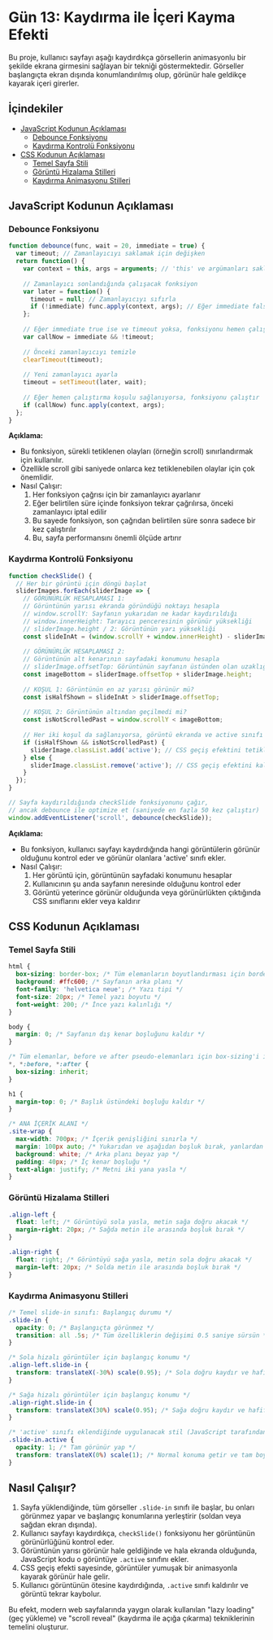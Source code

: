 # Gün 13: Kaydırma ile İçeri Kayma Efekti

Bu proje, kullanıcı sayfayı aşağı kaydırdıkça görsellerin animasyonlu bir şekilde ekrana girmesini sağlayan bir tekniği göstermektedir. Görseller başlangıçta ekran dışında konumlandırılmış olup, görünür hale geldikçe kayarak içeri girerler.

## İçindekiler
- [JavaScript Kodunun Açıklaması](#javascript-kodunun-açıklaması)
  - [Debounce Fonksiyonu](#debounce-fonksiyonu)
  - [Kaydırma Kontrolü Fonksiyonu](#kaydırma-kontrolü-fonksiyonu)
- [CSS Kodunun Açıklaması](#css-kodunun-açıklaması)
  - [Temel Sayfa Stili](#temel-sayfa-stili)
  - [Görüntü Hizalama Stilleri](#görüntü-hizalama-stilleri)
  - [Kaydırma Animasyonu Stilleri](#kaydırma-animasyonu-stilleri)

## JavaScript Kodunun Açıklaması

### Debounce Fonksiyonu

```javascript
function debounce(func, wait = 20, immediate = true) {
  var timeout; // Zamanlayıcıyı saklamak için değişken
  return function() {
    var context = this, args = arguments; // 'this' ve argümanları sakla
    
    // Zamanlayıcı sonlandığında çalışacak fonksiyon
    var later = function() {
      timeout = null; // Zamanlayıcıyı sıfırla
      if (!immediate) func.apply(context, args); // Eğer immediate false ise, fonksiyonu çalıştır
    };
    
    // Eğer immediate true ise ve timeout yoksa, fonksiyonu hemen çalıştır
    var callNow = immediate && !timeout;
    
    // Önceki zamanlayıcıyı temizle
    clearTimeout(timeout);
    
    // Yeni zamanlayıcı ayarla
    timeout = setTimeout(later, wait);
    
    // Eğer hemen çalıştırma koşulu sağlanıyorsa, fonksiyonu çalıştır
    if (callNow) func.apply(context, args);
  };
}
```

**Açıklama:**
- Bu fonksiyon, sürekli tetiklenen olayları (örneğin scroll) sınırlandırmak için kullanılır.
- Özellikle scroll gibi saniyede onlarca kez tetiklenebilen olaylar için çok önemlidir.
- Nasıl Çalışır:
  1. Her fonksiyon çağrısı için bir zamanlayıcı ayarlanır
  2. Eğer belirtilen süre içinde fonksiyon tekrar çağrılırsa, önceki zamanlayıcı iptal edilir
  3. Bu sayede fonksiyon, son çağrıdan belirtilen süre sonra sadece bir kez çalıştırılır
  4. Bu, sayfa performansını önemli ölçüde artırır

### Kaydırma Kontrolü Fonksiyonu

```javascript
function checkSlide() {
  // Her bir görüntü için döngü başlat
  sliderImages.forEach(sliderImage => {
    // GÖRÜNÜRLÜK HESAPLAMASI 1:
    // Görüntünün yarısı ekranda göründüğü noktayı hesapla
    // window.scrollY: Sayfanın yukarıdan ne kadar kaydırıldığı
    // window.innerHeight: Tarayıcı penceresinin görünür yüksekliği
    // sliderImage.height / 2: Görüntünün yarı yüksekliği
    const slideInAt = (window.scrollY + window.innerHeight) - sliderImage.height / 2;
    
    // GÖRÜNÜRLÜK HESAPLAMASI 2:
    // Görüntünün alt kenarının sayfadaki konumunu hesapla
    // sliderImage.offsetTop: Görüntünün sayfanın üstünden olan uzaklığı
    const imageBottom = sliderImage.offsetTop + sliderImage.height;
    
    // KOŞUL 1: Görüntünün en az yarısı görünür mü?
    const isHalfShown = slideInAt > sliderImage.offsetTop;
    
    // KOŞUL 2: Görüntünün altından geçilmedi mi?
    const isNotScrolledPast = window.scrollY < imageBottom;
    
    // Her iki koşul da sağlanıyorsa, görüntü ekranda ve active sınıfı eklenebilir
    if (isHalfShown && isNotScrolledPast) {
      sliderImage.classList.add('active'); // CSS geçiş efektini tetikler
    } else {
      sliderImage.classList.remove('active'); // CSS geçiş efektini kaldırır
    }
  });
}

// Sayfa kaydırıldığında checkSlide fonksiyonunu çağır,
// ancak debounce ile optimize et (saniyede en fazla 50 kez çalıştır)
window.addEventListener('scroll', debounce(checkSlide));
```

**Açıklama:**
- Bu fonksiyon, kullanıcı sayfayı kaydırdığında hangi görüntülerin görünür olduğunu kontrol eder ve görünür olanlara 'active' sınıfı ekler.
- Nasıl Çalışır:
  1. Her görüntü için, görüntünün sayfadaki konumunu hesaplar
  2. Kullanıcının şu anda sayfanın neresinde olduğunu kontrol eder
  3. Görüntü yeterince görünür olduğunda veya görünürlükten çıktığında CSS sınıflarını ekler veya kaldırır

## CSS Kodunun Açıklaması

### Temel Sayfa Stili

```css
html {
  box-sizing: border-box; /* Tüm elemanların boyutlandırması için border-box modelini kullan */
  background: #ffc600; /* Sayfanın arka planı */
  font-family: 'helvetica neue'; /* Yazı tipi */
  font-size: 20px; /* Temel yazı boyutu */
  font-weight: 200; /* İnce yazı kalınlığı */
}

body {
  margin: 0; /* Sayfanın dış kenar boşluğunu kaldır */
}

/* Tüm elemanlar, before ve after pseudo-elemanları için box-sizing'i inherit et */
*, *:before, *:after {
  box-sizing: inherit;
}

h1 {
  margin-top: 0; /* Başlık üstündeki boşluğu kaldır */
}

/* ANA İÇERİK ALANI */
.site-wrap {
  max-width: 700px; /* İçerik genişliğini sınırla */
  margin: 100px auto; /* Yukarıdan ve aşağıdan boşluk bırak, yanlardan otomatik ortalama */
  background: white; /* Arka planı beyaz yap */
  padding: 40px; /* İç kenar boşluğu */
  text-align: justify; /* Metni iki yana yasla */
}
```

### Görüntü Hizalama Stilleri

```css
.align-left {
  float: left; /* Görüntüyü sola yasla, metin sağa doğru akacak */
  margin-right: 20px; /* Sağda metin ile arasında boşluk bırak */
}

.align-right {
  float: right; /* Görüntüyü sağa yasla, metin sola doğru akacak */
  margin-left: 20px; /* Solda metin ile arasında boşluk bırak */
}
```

### Kaydırma Animasyonu Stilleri

```css
/* Temel slide-in sınıfı: Başlangıç durumu */
.slide-in {
  opacity: 0; /* Başlangıçta görünmez */
  transition: all .5s; /* Tüm özelliklerin değişimi 0.5 saniye sürsün */
}

/* Sola hizalı görüntüler için başlangıç konumu */
.align-left.slide-in {
  transform: translateX(-30%) scale(0.95); /* Sola doğru kaydır ve hafifçe küçült */
}

/* Sağa hizalı görüntüler için başlangıç konumu */
.align-right.slide-in {
  transform: translateX(30%) scale(0.95); /* Sağa doğru kaydır ve hafifçe küçült */
}

/* 'active' sınıfı eklendiğinde uygulanacak stil (JavaScript tarafından kontrol edilir) */
.slide-in.active {
  opacity: 1; /* Tam görünür yap */
  transform: translateX(0%) scale(1); /* Normal konuma getir ve tam boyuta büyüt */
}
```

## Nasıl Çalışır?

1. Sayfa yüklendiğinde, tüm görseller `.slide-in` sınıfı ile başlar, bu onları görünmez yapar ve başlangıç konumlarına yerleştirir (soldan veya sağdan ekran dışında).
2. Kullanıcı sayfayı kaydırdıkça, `checkSlide()` fonksiyonu her görüntünün görünürlüğünü kontrol eder.
3. Görüntünün yarısı görünür hale geldiğinde ve hala ekranda olduğunda, JavaScript kodu o görüntüye `.active` sınıfını ekler.
4. CSS geçiş efekti sayesinde, görüntüler yumuşak bir animasyonla kayarak görünür hale gelir.
5. Kullanıcı görüntünün ötesine kaydırdığında, `.active` sınıfı kaldırılır ve görüntü tekrar kaybolur.

Bu efekt, modern web sayfalarında yaygın olarak kullanılan "lazy loading" (geç yükleme) ve "scroll reveal" (kaydırma ile açığa çıkarma) tekniklerinin temelini oluşturur. 